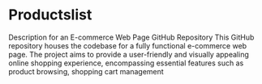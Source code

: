 # Productslist
Description for an E-commerce Web Page GitHub Repository  This GitHub repository houses the codebase for a fully functional e-commerce web page. The project aims to provide a user-friendly and visually appealing online shopping experience, encompassing essential features such as product browsing, shopping cart management
